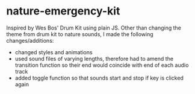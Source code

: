 # nature-emergency-kit
Inspired by Wes Bos' Drum Kit using plain JS.
Other than changing the theme from drum kit to nature sounds, I made the following changes/additions:
* changed styles and animations
* used sound files of varying lengths, therefore had to amend the transition function so their end would coincide with end of each audio track
* added toggle function so that sounds start and stop if key is clicked again


